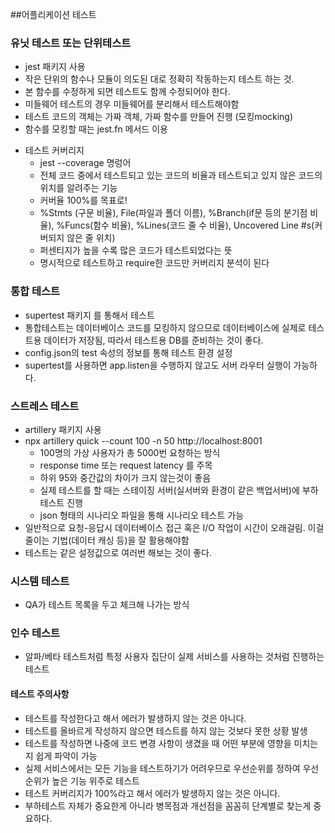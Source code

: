 ##어플리케이션 테스트

### 유닛 테스트 또는 단위테스트

- jest 패키지 사용
- 작은 단위의 함수나 모듈이 의도된 대로 정확히 작동하는지 테스트 하는 것.
- 본 함수를 수정하게 되면 테스트도 함께 수정되어야 한다.
- 미들웨어 테스트의 경우 미들웨어를 분리해서 테스트해야함  
- 테스트 코드의 객체는 가짜 객체, 가짜 함수를 만들어 진행 (모킹mocking)
- 함수를 모킹할 때는 jest.fn 메서드 이용

* 테스트 커버리지
    - jest --coverage 명렁어
    - 전체 코드 중에서 테스트되고 있는 코드의 비율과 테스트되고 있지 않은 코드의 위치를 알려주는 기능
    - 커버율 100%를 목표로!
    - %Stmts (구문 비율), File(파일과 폴더 이름), %Branch(if문 등의 분기점 비율), %Funcs(함수 비율), %Lines(코드 줄 수 비율), Uncovered Line #s(커버되지 않은 줄 위치)
    - 퍼센티지가 높을 수록 많은 코드가 테스트되었다는 뜻
    - 명시적으로 테스트하고 require한 코드만 커버리지 분석이 된다

### 통합 테스트

- supertest 패키지 를 통해서 테스트
- 통합테스트는 데이터베이스 코드를 모킹하지 않으므로 데이터베이스에 실제로 테스트용 데이터가 저장됨, 따라서 테스트용 DB를 준비하는 것이 좋다.
- config.json의 test 속성의 정보를 통해 테스트 환경 설정
- supertest를 사용하면 app.listen을 수행하지 않고도 서버 라우터 실행이 가능하다.

### 스트레스 테스트

- artillery 패키지 사용
- npx artillery quick --count 100 -n 50 http://localhost:8001
    - 100명의 가상 사용자가 총 5000번 요청하는 방식
    - response time 또는 request latency 를 주목
    - 하위 95와 중간값의 차이가 크지 않는것이 좋음
    - 실제 테스트를 할 때는 스테이징 서버(실서버와 환경이 같은 백업서버)에 부하 테스트 진행
    - json 형태의 시나리오 파일을 통해 시나리오 테스트 가능
- 일반적으로 요청-응답시 데이터베이스 접근 혹은 I/O 작업이 시간이 오래걸림. 이걸 줄이는 기법(데이터 캐싱 등)을 잘 활용해야함
- 테스트는 같은 설정값으로 여러번 해보는 것이 좋다.

### 시스템 테스트

- QA가 테스트 목록을 두고 체크해 나가는 방식

### 인수 테스트

- 알파/베타 테스트처럼 특정 사용자 집단이 실제 서비스를 사용하는 것처럼 진행하는 테스트


#### 테스트 주의사항

* 테스트를 작성한다고 해서 에러가 발생하지 않는 것은 아니다.
* 테스트를 올바르게 작성하지 않으면 테스트를 하지 않는 것보다 못한 상황 발생
* 테스트를 작성하면 나중에 코드 변경 사항이 생겼을 때 어떤 부분에 영향을 미치는지 쉽게 파악이 가능
* 실제 서비스에서는 모든 기능을 테스트하기가 어려우므로 우선순위를 정하여 우선순위가 높은 기능 위주로 테스트
* 테스트 커버리지가 100%라고 해서 에러가 발생하지 않는 것은 아니다.
* 부하테스트 자체가 중요한게 아니라 병목점과 개선점을 꼼꼼히 단계별로 찾는게 중요하다.
